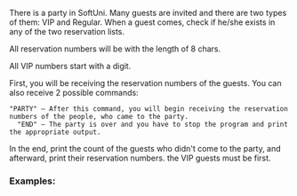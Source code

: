 There is a party in SoftUni. Many guests are invited and there are two types of them: VIP and Regular. When a guest comes, check if he/she exists in any of the two reservation lists.

All reservation numbers will be with the length of 8 chars.

All VIP numbers start with a digit.

First, you will be receiving the reservation numbers of the guests. You can also receive 2 possible commands:

	"PARTY" – After this command, you will begin receiving the reservation numbers of the people, who came to the party.
      "END" – The party is over and you have to stop the program and print the appropriate output.

In the end, print the count of the guests who didn't come to the party, and afterward, print their reservation numbers. the VIP guests must be first.

### Examples:

